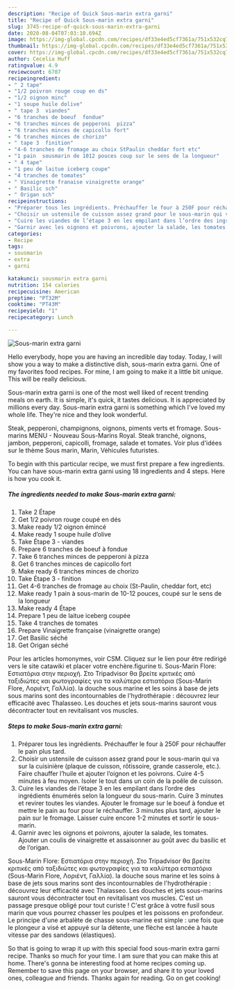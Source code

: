 ```yaml
---
description: "Recipe of Quick Sous-marin extra garni"
title: "Recipe of Quick Sous-marin extra garni"
slug: 3745-recipe-of-quick-sous-marin-extra-garni
date: 2020-08-04T07:03:10.694Z
image: https://img-global.cpcdn.com/recipes/df33e4ed5cf7361a/751x532cq70/sous-marin-extra-garni-photo-principale-de-la-recette.jpg
thumbnail: https://img-global.cpcdn.com/recipes/df33e4ed5cf7361a/751x532cq70/sous-marin-extra-garni-photo-principale-de-la-recette.jpg
cover: https://img-global.cpcdn.com/recipes/df33e4ed5cf7361a/751x532cq70/sous-marin-extra-garni-photo-principale-de-la-recette.jpg
author: Cecelia Huff
ratingvalue: 4.9
reviewcount: 6707
recipeingredient:
- " 2 tape"
- "1/2 poivron rouge coup en ds"
- "1/2 oignon minc"
- "1 soupe huile dolive"
- " tape 3  viandes"
- "6 tranches de boeuf  fondue"
- "6 tranches minces de pepperoni  pizza"
- "6 tranches minces de capicollo fort"
- "6 tranches minces de chorizo"
- " tape 3  finition"
- "4-6 tranches de fromage au choix StPaulin cheddar fort etc"
- "1 pain  sousmarin de 1012 pouces coup sur le sens de la longueur"
- " 4 tape"
- "1 peu de laitue iceberg coupe"
- "4 tranches de tomates"
- " Vinaigrette franaise vinaigrette orange"
- " Basilic sch"
- " Origan sch"
recipeinstructions:
- "Préparer tous les ingrédients. Préchauffer le four à 250F pour réchauffer le pain plus tard."
- "Choisir un ustensile de cuisson assez grand pour le sous-marin qui va sur la cuisinière (plaque de cuisson, rôtissoire, grande casserole, etc.). Faire chauffer l’huile et ajouter l’oignon et les poivrons. Cuire 4-5 minutes à feu moyen. Isoler le tout dans un coin de la poêle de cuisson."
- "Cuire les viandes de l’étape 3 en les empilant dans l’ordre des ingrédients énumérés selon la longueur du sous-marin. Cuire 3 minutes et revirer toutes les viandes. Ajouter le fromage sur le boeuf à fondue et mettre le pain au four pour le réchauffer. 3 minutes plus tard, ajouter le pain sur le fromage. Laisser cuire encore 1-2 minutes et sortir le sous-marin."
- "Garnir avec les oignons et poivrons, ajouter la salade, les tomates. Ajouter un coulis de vinaigrette et assaisonner au goût avec du basilic et de l’origan."
categories:
- Recipe
tags:
- sousmarin
- extra
- garni

katakunci: sousmarin extra garni 
nutrition: 154 calories
recipecuisine: American
preptime: "PT32M"
cooktime: "PT43M"
recipeyield: "1"
recipecategory: Lunch

---
```



![Sous-marin extra garni](https://img-global.cpcdn.com/recipes/df33e4ed5cf7361a/751x532cq70/sous-marin-extra-garni-photo-principale-de-la-recette.jpg)

Hello everybody, hope you are having an incredible day today. Today, I will show you a way to make a distinctive dish, sous-marin extra garni. One of my favorites food recipes. For mine, I am going to make it a little bit unique. This will be really delicious.

Sous-marin extra garni is one of the most well liked of recent trending meals on earth. It is simple, it's quick, it tastes delicious. It is appreciated by millions every day. Sous-marin extra garni is something which I've loved my whole life. They're nice and they look wonderful.

Steak, pepperoni, champignons, oignons, piments verts et fromage. Sous-marins MENU - Nouveau Sous-Marins Royal. Steak tranché, oignons, jambon, pepperoni, capicolli, fromage, salade et tomates. Voir plus d&#39;idées sur le thème Sous marin, Marin, Véhicules futuristes.


To begin with this particular recipe, we must first prepare a few ingredients. You can have sous-marin extra garni using 18 ingredients and 4 steps. Here is how you cook it.

<!--inarticleads1-->

##### The ingredients needed to make Sous-marin extra garni:

1. Take  2 Étape
1. Get 1/2 poivron rouge coupé en dés
1. Make ready 1/2 oignon émincé
1. Make ready 1 soupe huile d’olive
1. Take  Étape 3 - viandes
1. Prepare 6 tranches de boeuf à fondue
1. Take 6 tranches minces de pepperoni à pizza
1. Get 6 tranches minces de capicollo fort
1. Make ready 6 tranches minces de chorizo
1. Take  Étape 3 - finition
1. Get 4-6 tranches de fromage au choix (St-Paulin, cheddar fort, etc)
1. Make ready 1 pain à sous-marin de 10-12 pouces, coupé sur le sens de la longueur
1. Make ready  4 Étape
1. Prepare 1 peu de laitue iceberg coupée
1. Take 4 tranches de tomates
1. Prepare  Vinaigrette française (vinaigrette orange)
1. Get  Basilic séché
1. Get  Origan séché


Pour les articles homonymes, voir CSM. Cliquez sur le lien pour être redirigé vers le site catawiki et placer votre enchère.figurine ti. Sous-Marin Flore: Εστιατόρια στην περιοχή. Στο Tripadvisor θα βρείτε κριτικές από ταξιδιώτες και φωτογραφίες για τα καλύτερα εστιατόρια (Sous-Marin Flore, Λοριέντ, Γαλλία). la douche sous marine et les soins à base de jets sous marins sont des incontournables de l&#39;hydrothérapie : découvrez leur efficacité avec Thalasseo. Les douches et jets sous-marins sauront vous décontracter tout en revitalisant vos muscles. 

<!--inarticleads2-->

##### Steps to make Sous-marin extra garni:

1. Préparer tous les ingrédients. Préchauffer le four à 250F pour réchauffer le pain plus tard.
1. Choisir un ustensile de cuisson assez grand pour le sous-marin qui va sur la cuisinière (plaque de cuisson, rôtissoire, grande casserole, etc.). Faire chauffer l’huile et ajouter l’oignon et les poivrons. Cuire 4-5 minutes à feu moyen. Isoler le tout dans un coin de la poêle de cuisson.
1. Cuire les viandes de l’étape 3 en les empilant dans l’ordre des ingrédients énumérés selon la longueur du sous-marin. Cuire 3 minutes et revirer toutes les viandes. Ajouter le fromage sur le boeuf à fondue et mettre le pain au four pour le réchauffer. 3 minutes plus tard, ajouter le pain sur le fromage. Laisser cuire encore 1-2 minutes et sortir le sous-marin.
1. Garnir avec les oignons et poivrons, ajouter la salade, les tomates. Ajouter un coulis de vinaigrette et assaisonner au goût avec du basilic et de l’origan.


Sous-Marin Flore: Εστιατόρια στην περιοχή. Στο Tripadvisor θα βρείτε κριτικές από ταξιδιώτες και φωτογραφίες για τα καλύτερα εστιατόρια (Sous-Marin Flore, Λοριέντ, Γαλλία). la douche sous marine et les soins à base de jets sous marins sont des incontournables de l&#39;hydrothérapie : découvrez leur efficacité avec Thalasseo. Les douches et jets sous-marins sauront vous décontracter tout en revitalisant vos muscles. C&#39;est un passage presque obligé pour tout curiste ! C&#39;est grâce à votre fusil sous marin que vous pourrez chasser les poulpes et les poissons en profondeur. Le principe d&#39;une arbalète de chasse sous-marine est simple : une fois que le plongeur a visé et appuyé sur la détente, une flèche est lancée à haute vitesse par des sandows (élastiques). 

So that is going to wrap it up with this special food sous-marin extra garni recipe. Thanks so much for your time. I am sure that you can make this at home. There's gonna be interesting food at home recipes coming up. Remember to save this page on your browser, and share it to your loved ones, colleague and friends. Thanks again for reading. Go on get cooking!

